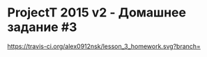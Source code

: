 # ProjectT 2015 v2 - Домашнее задание #3

https://travis-ci.org/alex0912nsk/lesson_3_homework.svg?branch=
